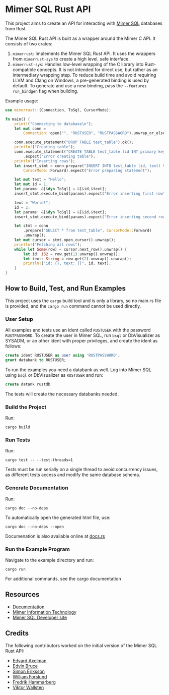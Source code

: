# Mimer SQL Rust API
This project aims to create an API for interacting with [Mimer SQL](https://www.mimer.com) databases from Rust. 

The Mimer SQL Rust API is built as a wrapper around the Mimer C API. It consists of two crates:
1. `mimerrust`: Implements the Mimer SQL Rust API. It uses the wrappers from `mimerrust-sys` to create a high level, safe interface.
2. `mimerrust-sys`: Handles low-level wrapping of the C library into Rust-compatible concepts. 
It is not intended for direct use, but rather as an intermediary wrapping step. To reduce build time and avoid requiring LLVM and Clang on Windows, a pre-generated binding is used by default. To generate and use a new binding, pass the `--features run_bindgen` flag when building.


Example usage:
```Rust
use mimerrust::{Connection, ToSql, CursorMode};

fn main() {
    print!("Connecting to database\n");
    let mut conn =
        Connection::open("", "RUSTUSER", "RUSTPASSWORD").unwrap_or_else(|ec| panic!("{}", ec));

    conn.execute_statement("DROP TABLE test_table").ok();
    println!("Creating table");
    conn.execute_statement("CREATE TABLE test_table (id INT primary key, text NVARCHAR(30))")
        .expect("Error creating table");
    println!("Inserting rows");
    let insert_stmt = conn.prepare("INSERT INTO test_table (id, text) VALUES(:id, :text)", 
        CursorMode::Forward).expect("Error preparing statement");

    let mut text = "Hello";
    let mut id = 1;
    let params: &[&dyn ToSql] = &[&id,&text];
    insert_stmt.execute_bind(params).expect("Error inserting first row"); 

    text = "World!";
    id = 2;
    let params: &[&dyn ToSql] = &[&id,&text];
    insert_stmt.execute_bind(params).expect("Error inserting second row");  

    let stmt = conn
        .prepare("SELECT * from test_table", CursorMode::Forward)
        .unwrap();
    let mut cursor = stmt.open_cursor().unwrap();
    println!("Fetching all rows");
    while let Some(row) = cursor.next_row().unwrap() {
        let id: i32 = row.get(1).unwrap().unwrap();
        let text: String = row.get(2).unwrap().unwrap();
        println!("id: {}, text: {}", id, text);
    }
}

```

## How to Build, Test, and Run Examples
This project uses the `cargo` build tool and is only a library, 
so no main.rs file is provided, and the `cargo run` command cannot be used directly.

### User Setup
All examples and tests use an ident called `RUSTUSER` with the password `RUSTPASSWORD`. To create the user in Mimer SQL, run `bsql` or DbVisualizer as SYSADM, or an other ident with proper privileges, and create the ident as follows:
```SQL
create ident RUSTUSER as user using 'RUSTPASSWORD';
grant databank to RUSTUSER;
```
To run the examples you need a databank as well. Log into Mimer SQL using `bsql` or DbVisualizer as `RUSTUSER` and run:
```SQL
create datank rustdb
```
The tests will create the necessary databanks needed.

### Build the Project
Run: 
```
cargo build
```

### Run Tests
Run: 
```
cargo test -- --test-threads=1
```
Tests must be run serially on a single thread to avoid concurrency issues, as different tests access and modify the same database schema.

### Generate Documentation
Run: 
```
cargo doc --no-deps
```
To automatically open the generated html file, use: 
```
cargo doc --no-deps --open
```

Documenation is also available online at [docs.rs](https://docs.rs/mimerrust/latest/mimerrust)

### Run the Example Program
Navigate to the example directory and run:
```
cargo run
```

For additional commands, see the cargo documentation

## Resources
- [Documentation](https://docs.rs/mimerrust/latest/mimerrust/)
- [Mimer Information Technology](https://www.mimer.com)
- [Mimer SQL Developer site](https://developer.mimer.com)

## Credits
The following contributors worked on the initial version of the Mimer SQL Rust API:
- [Edvard Axelman](https://github.com/popfumo)
- [Edvin Bruce](https://github.com/Bruce1887)
- [Simon Eriksson](https://github.com/sier8161)
- [William Forslund](https://github.com/Forslund16)
- [Fredrik Hammarberg](https://github.com/efreham1)
- [Viktor Wallsten](https://github.com/viwa3399)

